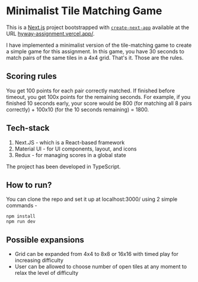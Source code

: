 # Minimalist Tile Matching Game

This is a [Next.js](https://nextjs.org/) project bootstrapped with [`create-next-app`](https://github.com/vercel/next.js/tree/canary/packages/create-next-app) available at the URL [hyway-assignment.vercel.app/](https://hyway-assignment.vercel.app/).

I have implemented a minimalist version of the tile-matching game to create a simple game for this assignment. In this game, you have 30 seconds to match pairs of the same tiles in a 4x4 grid. That's it. Those are the rules. 

## Scoring rules

You get 100 points for each pair correctly matched. If finished before timeout, you get 100x points for the remaining seconds. For example, if you finished 10 seconds early, your score would be 800 (for matching all 8 pairs correctly) + 100x10 (for the 10 seconds remaining) = 1800.

## Tech-stack

1. Next.JS - which is a React-based framework
2. Material UI - for UI components, layout, and icons
3. Redux - for managing scores in a global state

The project has been developed in TypeScript.

## How to run?

You can clone the repo and set it up at localhost:3000/ using 2 simple commands -
```
npm install
npm run dev
```

## Possible expansions
- Grid can be expanded from 4x4 to 8x8 or 16x16 with timed play for increasing difficulty
- User can be allowed to choose number of open tiles at any moment to relax the level of difficulty
